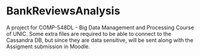 # BankReviewsAnalysis
A project for COMP-548DL - Big Data Management and Processing Course of UNIC.
Some extra files are required to be able to connect to the Cassandra DB, but since they are data sensitive, will be sent along with the Assigment submission in Moodle.
